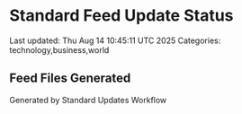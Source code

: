 # Standard Feed Update Status
Last updated: Thu Aug 14 10:45:11 UTC 2025
Categories: technology,business,world

## Feed Files Generated

Generated by Standard Updates Workflow

